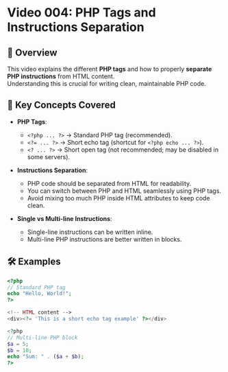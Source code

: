 # Video 004: PHP Tags and Instructions Separation

## 📝 Overview

This video explains the different **PHP tags** and how to properly **separate PHP instructions** from HTML content.  
Understanding this is crucial for writing clean, maintainable PHP code.

## 📌 Key Concepts Covered

- **PHP Tags**:  
  - `<?php ... ?>` → Standard PHP tag (recommended).  
  - `<?= ... ?>` → Short echo tag (shortcut for `<?php echo ... ?>`).  
  - `<? ... ?>` → Short open tag (not recommended; may be disabled in some servers).  

- **Instructions Separation**:  
  - PHP code should be separated from HTML for readability.  
  - You can switch between PHP and HTML seamlessly using PHP tags.  
  - Avoid mixing too much PHP inside HTML attributes to keep code clean.

- **Single vs Multi-line Instructions**:  
  - Single-line instructions can be written inline.  
  - Multi-line PHP instructions are better written in blocks.

## 🛠️ Examples

```php
<?php
// Standard PHP tag
echo "Hello, World!";
?>

<!-- HTML content -->
<div><?= 'This is a short echo tag example' ?></div>

<?php
// Multi-line PHP block
$a = 5;
$b = 10;
echo "Sum: " . ($a + $b);
?>
